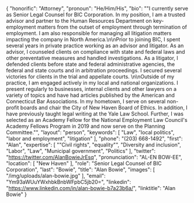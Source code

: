 {
  "honorific": "Attorney",
  "pronoun": "He/Him/His",
  "bio": "\"I currently serve as Senior Legal Counsel for BIC Corporation. In my position, I am a trusted advisor and partner to the Human Resources Department on key-employment matters from the outset of employment through termination of employment. I am also responsible for managing all litigation matters impacting the company in North America.\n\nPrior to joining BIC, I spent several years in private practice working as an advisor and litigator. As an advisor, I counseled clients on compliance with state and federal laws and other preventative measures and handled investigations. As a litigator, I defended clients before state and federal administrative agencies, the federal and state courts and in arbitration proceedings. I secured several victories for clients in the trial and appellate courts. \n\nOutside of my practice, I am engaged actively in my local and national organizations. I present regularly to businesses, internal clients and other lawyers on a variety of topics and have had articles published by the American and Connecticut Bar Associations. In my hometown, I serve on several non-profit boards and chair the City of New Haven Board of Ethics. In addition, I have previously taught legal writing at the Yale Law School. Further, I was selected as an Academy Fellow for the National Employment Law Council's Academy Fellows Program in 2019 and now serve on the Planning Committee.\"",
  "layout": "person",
  "keywords": [
    "Law",
    "local politics",
    "labor and employment",
    "litigation"
  ],
  "phone": "(203) 668-1492",
  "first": "Alan",
  "expertise": [
    "\"Civil rights",
    "equality\"",
    "Diversity and inclusion",
    "Labor",
    "Law",
    "Municipal government",
    "Politics"
  ],
  "twitter": "https://twitter.com/AlanBowieJrEsq",
  "pronunciation": "AL-EN BOW-EE",
  "location": [
    "New Haven"
  ],
  "role": "Senior Legal Counsel of BIC Corporation",
  "last": "Bowie",
  "title": "Alan Bowie",
  "images": [
    "/img/uploads/alan-bowie.jpg"
  ],
  "email": "Ym93aWUuYWxhbkBnbWFpbC5jb20=",
  "linkedin": "https://www.linkedin.com/in/alan-bowie-b7a23b6a/",
  "linktitle": "Alan Bowie"
}
